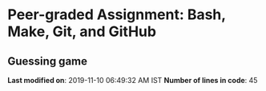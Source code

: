 # Peer-graded Assignment: Bash, Make, Git, and GitHub
## Guessing game
**Last modified on**: 2019-11-10 06:49:32 AM IST
**Number of lines in code**: 45
